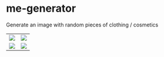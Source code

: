 # me-generator
Generate an image with random pieces of clothing / cosmetics

| | |
| --- | --- |
| ![](https://public.vladde.net/laying.svg) | ![](https://public.vladde.net/laying.svg) |
| ![](https://public.vladde.net/laying.svg) | ![](https://public.vladde.net/laying.svg) |
